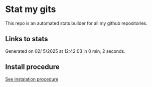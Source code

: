 # Stat my gits

This repo is an automated stats builder for all my github repositories.

## Links to stats


Generated on 02/ 5/2025 at 12:42:03 in 0 min, 2 seconds.

## Install procedure

[See instalation procedure](./src/install.md)
